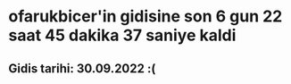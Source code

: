 # ofarukbicer'in gidisine son 6 gun 22 saat 45 dakika 37 saniye kaldi

## Gidis tarihi: 30.09.2022 :(